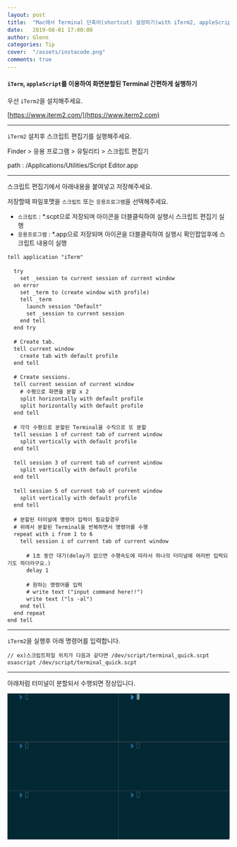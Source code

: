 ```yaml
---
layout: post
title:  "Mac에서 Terminal 단축어(shortcut) 설정하기(with iTerm2, appleScript)"
date:   2019-08-01 17:00:00
author: Glenn
categories: Tip
cover:  "/assets/instacode.png"
comments: true
---
```


#### `iTerm`, `appleScript`를 이용하여 화면분할된 Terminal 간편하게 실행하기 


우선 `iTerm2`을 설치해주세요.

[https://www.iterm2.com/](https://www.iterm2.com)

---

`iTerm2` 설치후 스크립트 편집기를 실행해주세요.

Finder > 응용 프로그램 > 유틸리티 > 스크립트 편집기

path : /Applications/Utilities/Script Editor.app

---

스크립트 편집기에서 아래내용을 붙여넣고 저장해주세요.

저장할때 파일포맷을 `스크립트` 또는 `응용프로그램`을 선택해주세요.

- `스크립트` : *.scpt으로 저장되며 아이콘을 더블클릭하여 실행시 스크립트 편집기 실행
- `응용프로그램` : *.app으로 저장되며 아이콘을 더블클릭하여 실행시 확인팝업후에 스크립트 내용이 실행

```applescript
tell application "iTerm"
  
  try
    set _session to current session of current window
  on error
    set _term to (create window with profile)
    tell _term
      launch session "Default"
      set _session to current session
    end tell
  end try
  
  # Create tab.
  tell current window
    create tab with default profile
  end tell
  
  # Create sessions.
  tell current session of current window
    # 수평으로 화면을 분할 x 2
    split horizontally with default profile
    split horizontally with default profile
  end tell
  
  # 각각 수평으로 분할된 Terminal을 수직으로 또 분할
  tell session 1 of current tab of current window
    split vertically with default profile
  end tell
  
  tell session 3 of current tab of current window
    split vertically with default profile
  end tell
  
  tell session 5 of current tab of current window
    split vertically with default profile
  end tell
  
  # 분할된 터미널에 명령어 입력이 필요할경우
  # 위에서 분할된 Terminal을 반복하면서 명령어를 수행
  repeat with i from 1 to 6
    tell session i of current tab of current window
      
      # 1초 동안 대기(delay가 없으면 수행속도에 따라서 하나의 터미널에 여러번 입력되기도 하더라구요.)
      delay 1
      
      # 원하는 명령어를 입력
      # write text ("input command here!!")
      write text ("ls -al")
    end tell
  end repeat
end tell
```

---

`iTerm2`을 실행후 아래 명령어를 입력합니다.

```
// ex)스크립트파일 위치가 다음과 같다면 /dev/script/terminal_quick.scpt
osascript /dev/script/terminal_quick.scpt
```

---

아래처럼 터미널이 분할되서 수행되면 정상입니다.

![분할된 화면 예시 이미지](https://github.com/tries1/glenn-blog/blob/master/assets/tip/terminal_quick_run_img1.png?raw=true)
